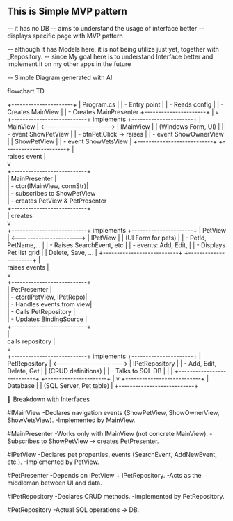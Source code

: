 ﻿## This is Simple MVP pattern

-- it has no DB
-- aims to understand the usage of interface better
-- displays specific page with MVP pattern

-- although it has Models here, it is not being utilize just yet, together with _Repository.
-- since My goal here is to understand Interface better and implement it on my other apps in the future

-- Simple Diagram generated with AI

flowchart TD

+----------------------+
|      Program.cs      |
|  - Entry point       |
|  - Reads config      |
|  - Creates MainView  |
|  - Creates MainPresenter
+----------------------+
            |
            v
+---------------------------+       implements        +----------------------+
|        MainView           | <---------------------> |      IMainView       |
| (Windows Form, UI)        |                        | - event ShowPetView   |
| - btnPet.Click → raises   |                        | - event ShowOwnerView |
|   ShowPetView             |                        | - event ShowVetsView  |
+---------------------------+                        +----------------------+
            |                                                      
 raises event |                                                      
            v                                                       
+---------------------------+                                       
|      MainPresenter        |                                       
| - ctor(IMainView, connStr)|                                       
| - subscribes to ShowPetView                                       
| - creates PetView & PetPresenter                                  
+---------------------------+                                       
            | creates                                           
            v                                                      
+---------------------------+        implements       +----------------------+
|         PetView           | <---------------------> |      IPetView        |
| (UI Form for pets)        |                        | - PetId, PetName,... |
| - Raises SearchEvent, etc.|                        | - events: Add, Edit, |
| - Displays Pet list grid  |                        |   Delete, Save, ...  |
+---------------------------+                        +----------------------+
            |                                                      
 raises events |                                                      
            v                                                       
+---------------------------+                                       
|       PetPresenter        |                                       
| - ctor(IPetView, IPetRepo)|                                       
| - Handles events from view|                                       
| - Calls PetRepository     |                                       
| - Updates BindingSource   |                                       
+---------------------------+                                       
            |                                                       
 calls repository |                                                       
            v                                                       
+---------------------------+        implements       +----------------------+
|     PetRepository         | <---------------------> |   IPetRepository    |
| - Add, Edit, Delete, Get  |                        | (CRUD definitions)   |
| - Talks to SQL DB         |                        |                      |
+---------------------------+                        +----------------------+
            |
            v
+---------------------------+
|         Database          |
|  (SQL Server, Pet table)  |
+---------------------------+



🔑 Breakdown with Interfaces

#IMainView
-Declares navigation events (ShowPetView, ShowOwnerView, ShowVetsView).
-Implemented by MainView.

#MainPresenter
-Works only with IMainView (not concrete MainView).
-Subscribes to ShowPetView → creates PetPresenter.

#IPetView
-Declares pet properties, events (SearchEvent, AddNewEvent, etc.).
-Implemented by PetView.

#PetPresenter
-Depends on IPetView + IPetRepository.
-Acts as the middleman between UI and data.

#IPetRepository
-Declares CRUD methods.
-Implemented by PetRepository.

#PetRepository
-Actual SQL operations → DB.